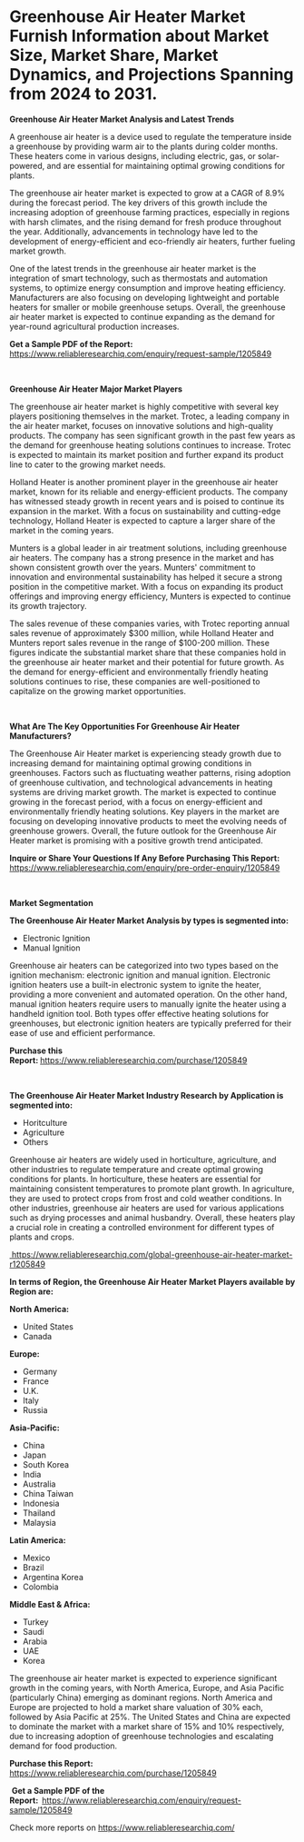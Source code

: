 <p><h1>Greenhouse Air Heater Market Furnish Information about Market Size, Market Share, Market Dynamics, and Projections Spanning from 2024 to 2031.</h1></p><p><strong>Greenhouse Air Heater Market Analysis and Latest Trends</strong></p>
<p><p>A greenhouse air heater is a device used to regulate the temperature inside a greenhouse by providing warm air to the plants during colder months. These heaters come in various designs, including electric, gas, or solar-powered, and are essential for maintaining optimal growing conditions for plants.</p><p>The greenhouse air heater market is expected to grow at a CAGR of 8.9% during the forecast period. The key drivers of this growth include the increasing adoption of greenhouse farming practices, especially in regions with harsh climates, and the rising demand for fresh produce throughout the year. Additionally, advancements in technology have led to the development of energy-efficient and eco-friendly air heaters, further fueling market growth.</p><p>One of the latest trends in the greenhouse air heater market is the integration of smart technology, such as thermostats and automation systems, to optimize energy consumption and improve heating efficiency. Manufacturers are also focusing on developing lightweight and portable heaters for smaller or mobile greenhouse setups. Overall, the greenhouse air heater market is expected to continue expanding as the demand for year-round agricultural production increases.</p></p>
<p><strong>Get a Sample PDF of the Report:&nbsp;</strong> <a href="https://www.reliableresearchiq.com/enquiry/request-sample/1205849">https://www.reliableresearchiq.com/enquiry/request-sample/1205849</a></p>
<p>&nbsp;</p>
<p><strong>Greenhouse Air Heater Major Market Players</strong></p>
<p><p>The greenhouse air heater market is highly competitive with several key players positioning themselves in the market. Trotec, a leading company in the air heater market, focuses on innovative solutions and high-quality products. The company has seen significant growth in the past few years as the demand for greenhouse heating solutions continues to increase. Trotec is expected to maintain its market position and further expand its product line to cater to the growing market needs.</p><p>Holland Heater is another prominent player in the greenhouse air heater market, known for its reliable and energy-efficient products. The company has witnessed steady growth in recent years and is poised to continue its expansion in the market. With a focus on sustainability and cutting-edge technology, Holland Heater is expected to capture a larger share of the market in the coming years.</p><p>Munters is a global leader in air treatment solutions, including greenhouse air heaters. The company has a strong presence in the market and has shown consistent growth over the years. Munters' commitment to innovation and environmental sustainability has helped it secure a strong position in the competitive market. With a focus on expanding its product offerings and improving energy efficiency, Munters is expected to continue its growth trajectory.</p><p>The sales revenue of these companies varies, with Trotec reporting annual sales revenue of approximately $300 million, while Holland Heater and Munters report sales revenue in the range of $100-200 million. These figures indicate the substantial market share that these companies hold in the greenhouse air heater market and their potential for future growth. As the demand for energy-efficient and environmentally friendly heating solutions continues to rise, these companies are well-positioned to capitalize on the growing market opportunities.</p></p>
<p>&nbsp;</p>
<p><strong>What Are The Key Opportunities For Greenhouse Air Heater Manufacturers?</strong></p>
<p><p>The Greenhouse Air Heater market is experiencing steady growth due to increasing demand for maintaining optimal growing conditions in greenhouses. Factors such as fluctuating weather patterns, rising adoption of greenhouse cultivation, and technological advancements in heating systems are driving market growth. The market is expected to continue growing in the forecast period, with a focus on energy-efficient and environmentally friendly heating solutions. Key players in the market are focusing on developing innovative products to meet the evolving needs of greenhouse growers. Overall, the future outlook for the Greenhouse Air Heater market is promising with a positive growth trend anticipated.</p></p>
<p><strong>Inquire or Share Your Questions If Any Before Purchasing This Report:</strong> <a href="https://www.reliableresearchiq.com/enquiry/pre-order-enquiry/1205849">https://www.reliableresearchiq.com/enquiry/pre-order-enquiry/1205849</a></p>
<p>&nbsp;</p>
<p><strong>Market Segmentation</strong></p>
<p><strong>The Greenhouse Air Heater Market Analysis by types is segmented into:</strong></p>
<p><ul><li>Electronic Ignition</li><li>Manual Ignition</li></ul></p>
<p><p>Greenhouse air heaters can be categorized into two types based on the ignition mechanism: electronic ignition and manual ignition. Electronic ignition heaters use a built-in electronic system to ignite the heater, providing a more convenient and automated operation. On the other hand, manual ignition heaters require users to manually ignite the heater using a handheld ignition tool. Both types offer effective heating solutions for greenhouses, but electronic ignition heaters are typically preferred for their ease of use and efficient performance.</p></p>
<p><strong>Purchase this Report:&nbsp;</strong><a href="https://www.reliableresearchiq.com/purchase/1205849">https://www.reliableresearchiq.com/purchase/1205849</a></p>
<p>&nbsp;</p>
<p><strong>The Greenhouse Air Heater Market Industry Research by Application is segmented into:</strong></p>
<p><ul><li>Horitculture</li><li>Agriculture</li><li>Others</li></ul></p>
<p><p>Greenhouse air heaters are widely used in horticulture, agriculture, and other industries to regulate temperature and create optimal growing conditions for plants. In horticulture, these heaters are essential for maintaining consistent temperatures to promote plant growth. In agriculture, they are used to protect crops from frost and cold weather conditions. In other industries, greenhouse air heaters are used for various applications such as drying processes and animal husbandry. Overall, these heaters play a crucial role in creating a controlled environment for different types of plants and crops.</p></p>
<p><a href="https://www.reliableresearchiq.com/global-greenhouse-air-heater-market-r1205849">&nbsp;https://www.reliableresearchiq.com/global-greenhouse-air-heater-market-r1205849</a></p>
<p><strong>In terms of Region, the Greenhouse Air Heater Market Players available by Region are:</strong></p>
<p>
    <p> <strong> North America: </strong>
        <ul>
            <li>United States</li>
            <li>Canada</li>
        </ul>
        </p> 
    <p> <strong> Europe: </strong>
        <ul>
            <li>Germany</li>
            <li>France</li>
            <li>U.K.</li>
            <li>Italy</li>
            <li>Russia</li>
        </ul>
        </p> 
    <p> <strong> Asia-Pacific: </strong>
        <ul>
            <li>China</li>
            <li>Japan</li>
            <li>South Korea</li>
            <li>India</li>
            <li>Australia</li>
            <li>China Taiwan</li>
            <li>Indonesia</li>
            <li>Thailand</li>
            <li>Malaysia</li>
        </ul>
        </p> 
    <p> <strong> Latin America: </strong>
        <ul>
            <li>Mexico</li>
            <li>Brazil</li>
            <li>Argentina Korea</li>
            <li>Colombia</li>
        </ul>
        </p> 
    <p> <strong> Middle East & Africa: </strong>
        <ul>
            <li>Turkey</li>
            <li>Saudi</li>
            <li>Arabia</li>
            <li>UAE</li>
            <li>Korea</li>
        </ul>
    </p>
    </p>
<p><p>The greenhouse air heater market is expected to experience significant growth in the coming years, with North America, Europe, and Asia Pacific (particularly China) emerging as dominant regions. North America and Europe are projected to hold a market share valuation of 30% each, followed by Asia Pacific at 25%. The United States and China are expected to dominate the market with a market share of 15% and 10% respectively, due to increasing adoption of greenhouse technologies and escalating demand for food production.</p></p>
<p><strong>Purchase this Report: </strong><a href="https://www.reliableresearchiq.com/purchase/1205849">https://www.reliableresearchiq.com/purchase/1205849</a></p>
<p>&nbsp;<strong>Get a Sample PDF of the Report:&nbsp;&nbsp;</strong><a href="https://www.reliableresearchiq.com/enquiry/request-sample/1205849">https://www.reliableresearchiq.com/enquiry/request-sample/1205849</a></p>
<p><strong></strong></p>
<p>Check more reports on <a href="https://www.reliableresearchiq.com/">https://www.reliableresearchiq.com/</a></p>